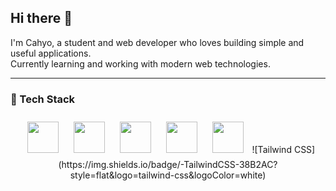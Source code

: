 ## Hi there 👋

I'm Cahyo, a student and web developer who loves building simple and useful applications.  
Currently learning and working with modern web technologies.

---

### 🎨 Tech Stack

<div align="center">
  <img src="https://cdn.jsdelivr.net/gh/devicons/devicon/icons/html5/html5-original.svg" width="50" style="margin: 10px;" />
  <img src="https://cdn.jsdelivr.net/gh/devicons/devicon/icons/css3/css3-original.svg" width="50" style="margin: 10px;" />
  <img src="https://cdn.jsdelivr.net/gh/devicons/devicon/icons/javascript/javascript-original.svg" width="50" style="margin: 10px;" />
  <img src="https://cdn.jsdelivr.net/gh/devicons/devicon/icons/react/react-original.svg" width="50" style="margin: 10px;" />
  <img src="https://cdn.jsdelivr.net/gh/devicons/devicon/icons/python/python-original.svg" width="50" style="margin: 10px;" />
  ![Tailwind CSS](https://img.shields.io/badge/-TailwindCSS-38B2AC?style=flat&logo=tailwind-css&logoColor=white)
</div>

